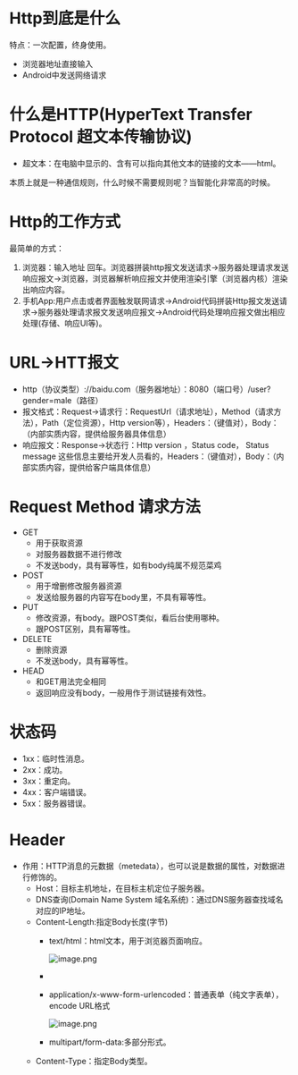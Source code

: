 # Http到底是什么

特点：一次配置，终身使用。

* 浏览器地址直接输入
* Android中发送网络请求

# 什么是HTTP(HyperText Transfer Protocol 超文本传输协议)

* 超文本：在电脑中显示的、含有可以指向其他文本的链接的文本——html。

本质上就是一种通信规则，什么时候不需要规则呢？当智能化非常高的时候。

# Http的工作方式

最简单的方式：

1. 浏览器：输入地址 回车。浏览器拼装http报文发送请求->服务器处理请求发送响应报文->浏览器，浏览器解析响应报文并使用渲染引擎（浏览器内核）渲染出响应内容。
2. 手机App:用户点击或者界面触发联网请求->Android代码拼装Http报文发送请求->服务器处理请求报文发送响应报文->Android代码处理响应报文做出相应处理(存储、响应UI等)。

# URL->HTT报文

* http（协议类型）://baidu.com（服务器地址）：8080（端口号）/user?gender=male（路径）
* 报文格式：Request->请求行：RequestUrl（请求地址），Method（请求方法），Path（定位资源），Http version等），Headers：（键值对），Body：（内部实质内容，提供给服务器具体信息）
* 响应报文：Response->状态行：Http version ，Status code， Status message 这些信息主要给开发人员看的，Headers：（键值对），Body：（内部实质内容，提供给客户端具体信息）

# Request Method 请求方法

* GET
  * 用于获取资源
  * 对服务器数据不进行修改
  * 不发送body，具有幂等性，如有body纯属不规范菜鸡
* POST
  * 用于增删修改服务器资源
  * 发送给服务器的内容写在body里，不具有幂等性。
* PUT
  * 修改资源，有body。跟POST类似，看后台使用哪种。
  * 跟POST区别，具有幂等性。
* DELETE
  * 删除资源
  * 不发送body，具有幂等性。
* HEAD
  * 和GET用法完全相同
  * 返回响应没有body，一般用作于测试链接有效性。

# 状态码

* 1xx：临时性消息。
* 2xx：成功。
* 3xx：重定向。
* 4xx：客户端错误。
* 5xx：服务器错误。

# Header

* 作用：HTTP消息的元数据（metedata），也可以说是数据的属性，对数据进行修饰的。
  * Host：目标主机地址，在目标主机定位子服务器。
  * DNS查询(Domain Name System 域名系统)：通过DNS服务器查找域名对应的IP地址。
  * Content-Length:指定Body长度(字节)
    * text/html：html文本，用于浏览器页面响应。

      ![image.png](assets/image.png?t=1676387677821)
    *
    * application/x-www-form-urlencoded：普通表单（纯文字表单），encode URL格式

      ![image.png](assets/image2.png)
    * multipart/form-data:多部分形式。
  * Content-Type：指定Body类型。

